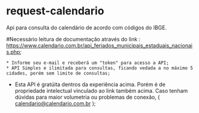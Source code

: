 # request-calendario
Api para consulta do calendário de acordo com códigos do IBGE.

#Necessário leitura de documentação através do link : https://www.calendario.com.br/api_feriados_municipais_estaduais_nacionais.php;

    * Informe seu e-mail e receberá um "token" para acesso a API;
    * API Simples e ilimitada para consultas, ficando vedada a no máximo 5 cidades, porém sem limite de consultas;

* Esta API é gratúita dentros da experiência acima. Porém é de propriedade intelectual vinculado ao link também acima. Caso tenham dúvidas para maior volumetria ou problemas de conexão, ( calendario@calendario.com.br );
